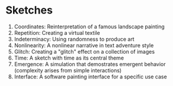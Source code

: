# Sketches

1. Coordinates: Reinterpretation of a famous landscape painting
2. Repetition: Creating a virtual textile
3. Indeterminacy: Using randomness to produce art
4. Nonlinearity: A nonlinear narrative in text adventure style
5. Glitch: Creating a "glitch" effect on a collection of images 
6. Time: A sketch with time as its central theme
7. Emergence: A simulation that demostrates emergent behavior (complexity arises from simple interactions)
9. Interface: A software painting interface for a specific use case

